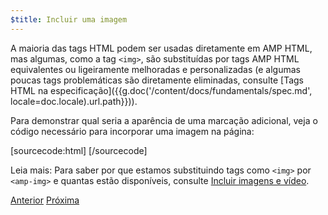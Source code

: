 ```yaml
---
$title: Incluir uma imagem
---
```


A maioria das tags HTML podem ser usadas diretamente em AMP HTML, mas algumas, como a tag `<img>`, são substituídas por tags AMP HTML equivalentes ou ligeiramente melhoradas e personalizadas (e algumas poucas tags problemáticas são diretamente eliminadas, consulte [Tags HTML na especificação]({{g.doc('/content/docs/fundamentals/spec.md', locale=doc.locale).url.path}})).

Para demonstrar qual seria a aparência de uma marcação adicional, veja o código necessário para incorporar uma imagem na página:

[sourcecode:html]
<amp-img src="welcome.jpg" alt="Welcome" height="400" width="800"></amp-img>
[/sourcecode]

Leia mais: Para saber por que estamos substituindo tags como `<img>` por `<amp-img>` e quantas estão disponíveis, consulte [Incluir imagens e vídeo](/pt_br/docs/media/amp_replacements.html).

<div class="prev-next-buttons">
  <a class="button prev-button" href="/pt_br/docs/getting_started/create/basic_markup.html"><span class="arrow-prev">Anterior</span></a>
  <a class="button next-button" href="/pt_br/docs/getting_started/create/presentation_layout.html"><span class="arrow-next">Próxima</span></a>
</div>
